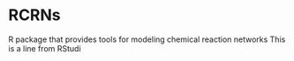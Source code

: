 # RCRNs
R package that provides tools for modeling chemical reaction networks
This is a line from RStudi